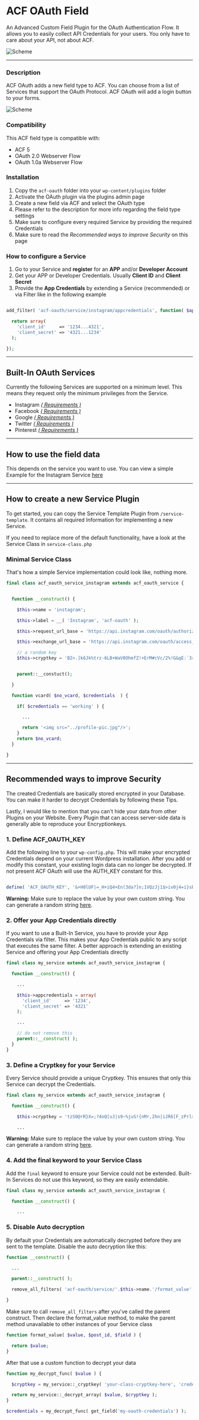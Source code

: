 
# ACF OAuth Field


An Advanced Custom Field Plugin for the OAuth Authentication Flow. It allows you to easily collect API Credentials for your users. You only have to care about your API, not about ACF.

![Scheme](assets/images/detail.gif)

-----------------------


### Description

ACF OAuth adds a new field type to ACF. You can choose from a list of Services that support the OAuth Protocol. ACF OAuth will add a login button to your forms.


![Scheme](assets/images/how-does-it-work.gif)

### Compatibility

This ACF field type is compatible with:
* ACF 5
* OAuth 2.0 Webserver Flow
* OAuth 1.0a Webserver Flow

### Installation

1. Copy the `acf-oauth` folder into your `wp-content/plugins` folder
2. Activate the OAuth plugin via the plugins admin page
3. Create a new field via ACF and select the OAuth type
4. Please refer to the description for more info regarding the field type settings
5. Make sure to configure every required Service by providing the required Credentials
6. Make sure to read the _Recommended ways to improve Security_ on this page


### How to configure a Service

1. Go to your Service and **register** for an **APP** and/or **Developer Account**
2. Get your APP or Developer Credentials. Usually **Client ID** and **Client Secret**
3. Provide the **App Credentials** by extending a Service (recommended) or via Filter like in the following example

```php

add_filter( 'acf-oauth/service/instagram/appcredentials', function( $appcredentials ) {

  return array(
    'client_id'     => '1234...4321',
    'client_secret' => '4321...1234'
  );

});

```

-----------------------

## Built-In OAuth Services

Currently the following Services are supported on a minimum level. This means they request only the minimum privileges from the Service.

* Instagram *[( Requirements )](acf-oauth/services/instagram/readme.md)*
* Facebook *[( Requirements )](acf-oauth/services/facebook/readme.md)*
* Google *[( Requirements )](acf-oauth/services/google/readme.md)*
* Twitter *[( Requirements )](acf-oauth/services/twitter/readme.md)*
* Pinterest *[( Requirements ) ](acf-oauth/services/pinterest/readme.md)*

---------------------

## How to use the field data

This depends on the service you want to use. You can view a simple Example for the Instagram Service [here](acf-oauth/services/instagram/readme.md)

---------------------

## How to create a new Service Plugin

To get started, you can copy the Service Template Plugin from `/service-template`. It contains all required Information for implementing a new Service.

If you need to replace more of the default functionality, have a look at the Service Class in `service-class.php`

### Minimal Service Class

That's how a simple Service implementation could look like, nothing more.

```php
final class acf_oauth_service_instagram extends acf_oauth_service {


  function __construct() {

    $this->name = 'instagram';

    $this->label = __( 'Instagram', 'acf-oauth' );

    $this->request_url_base = 'https://api.instagram.com/oauth/authorize/';

    $this->exchange_url_base = 'https://api.instagram.com/oauth/access_token';

    // a random key
    $this->cryptkey = 'B2>.]k6Jk%trz-6LB+WaV0OhmfZ!+ErM#cVc/2%!G&qE:`3r`SR9dKeFyf<}-g1*';


    parent::__constuct();

  }

  function vcard( $no_vcard, $credentials  ) {

    if( $credentials == 'working' ) {

      ...

      return '<img src="../profile-pic.jpg"/>';
    }
    return $no_vcard;
  }

}
```


------------
## Recommended ways to improve Security

The created Credentials are basically stored encrypted in your Database. You can make it harder to decrypt Credentials by following these Tips.

Lastly, I would like to mention that you can't hide your data from other Plugins on your Website. Every Plugin that can access server-side data is generally able to reproduce your Encryptionkeys.

### 1. Define ACF_OAUTH_KEY

Add the following line to your `wp-config.php`. This will make your encrypted Credentials depend on your current Wordpress installation.
After you add or modify this constant, your existing login data can no longer be decrypted. If not present ACF OAuth will use the AUTH_KEY constant for this.

```php

define( 'ACF_OAUTH_KEY', '&+H0lUF|=_H+iQ4+En(3da?]n;1VQzJj1$>iv0j4=i}sPD9y^Yf;iYw7HZ!L6&4q' );

```

__Warning:__ Make sure to replace the value by your own custom string. You can generate a random string [here](https://api.wordpress.org/secret-key/1.1/salt/).

### 2. Offer your App Credentials directly

If you want to use a Built-In Service, you have to provide your App Credentials via filter. This makes your App Credentials public to any script that executes the same filter. A better approach is extending an existing Service and offering your App Credentials directly


```php
final class my_service extends acf_oauth_service_instagram {

  function __construct() {

    ...

    $this->appcredentials = array(
      'client_id'     => '1234',
      'client_secret' => '4321'
    );

    ...

    // do not remove this
    parent::__construct( );
  }
}
```

### 3. Define a Cryptkey for your Service

Every Service should provide a unique Cryptkey. This ensures that only this Service can decrypt the Credentials.

```php
final class my_service extends acf_oauth_service_instagram {

  function __construct() {

    $this->cryptkey = 'tzS0@rR}X=;?4oQ[uJ|s9~%juS!{nMr,2hn|iJR6[F_zPrl>juD;ZG^6rQ|!-[,4';

    ...
```

__Warning:__ Make sure to replace the value by your own custom string. You can generate a random string [here](https://api.wordpress.org/secret-key/1.1/salt/).


### 4. Add the final keyword to your Service Class

Add the `final` keyword to ensure your Service could not be extended. Built-In Services do not use this keyword, so they are easily extendable.

```php
final class my_service extends acf_oauth_service_instagram {

  function __construct() {

    ...
```

### 5. Disable Auto decryption

By default your Credentials are automatically decrypted before they are sent to the template. Disable the auto decryption like this:

```php
function __construct() {

  ...

  parent::__construct( );

  remove_all_filters( 'acf-oauth/service/'.$this->name.'/format_value' );

}
```

Make sure to call `remove_all_filters` after you've called the parent construct. Then declare the format_value method, to make the parent method unavailable to other instances of your Service class

```php
function format_value( $value, $post_id, $field ) {

  return $value;
}
```

After that use a custom function to decrypt your data

```php
function my_decrypt_func( $value ) {

  $cryptkey = my_service::_cryptkey( 'your-class-cryptkey-here', 'credentials' );

  return my_service::_decrypt_array( $value, $cryptkey );
}
```

```php
$credentials = my_decrypt_func( get_field('my-oauth-credentials') );
```
